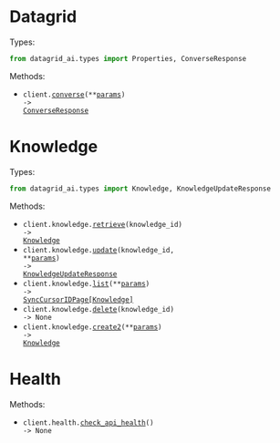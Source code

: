 # Datagrid

Types:

```python
from datagrid_ai.types import Properties, ConverseResponse
```

Methods:

- <code title="post /converse">client.<a href="./src/datagrid_ai/_client.py">converse</a>(\*\*<a href="src/datagrid_ai/types/client_converse_params.py">params</a>) -> <a href="./src/datagrid_ai/types/converse_response.py">ConverseResponse</a></code>

# Knowledge

Types:

```python
from datagrid_ai.types import Knowledge, KnowledgeUpdateResponse
```

Methods:

- <code title="get /knowledge/{knowledge_id}">client.knowledge.<a href="./src/datagrid_ai/resources/knowledge.py">retrieve</a>(knowledge_id) -> <a href="./src/datagrid_ai/types/knowledge.py">Knowledge</a></code>
- <code title="patch /knowledge/{knowledge_id}">client.knowledge.<a href="./src/datagrid_ai/resources/knowledge.py">update</a>(knowledge_id, \*\*<a href="src/datagrid_ai/types/knowledge_update_params.py">params</a>) -> <a href="./src/datagrid_ai/types/knowledge_update_response.py">KnowledgeUpdateResponse</a></code>
- <code title="get /knowledge">client.knowledge.<a href="./src/datagrid_ai/resources/knowledge.py">list</a>(\*\*<a href="src/datagrid_ai/types/knowledge_list_params.py">params</a>) -> <a href="./src/datagrid_ai/types/knowledge.py">SyncCursorIDPage[Knowledge]</a></code>
- <code title="delete /knowledge/{knowledge_id}">client.knowledge.<a href="./src/datagrid_ai/resources/knowledge.py">delete</a>(knowledge_id) -> None</code>
- <code title="post /knowledge">client.knowledge.<a href="./src/datagrid_ai/resources/knowledge.py">create2</a>(\*\*<a href="src/datagrid_ai/types/knowledge_create2_params.py">params</a>) -> <a href="./src/datagrid_ai/types/knowledge.py">Knowledge</a></code>

# Health

Methods:

- <code title="get /health">client.health.<a href="./src/datagrid_ai/resources/health.py">check_api_health</a>() -> None</code>
